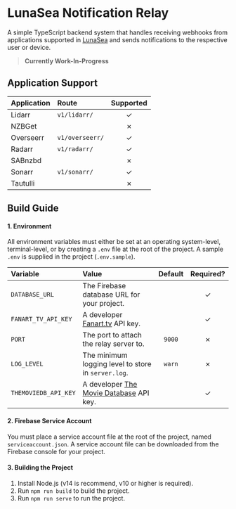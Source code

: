 # LunaSea Notification Relay

A simple TypeScript backend system that handles receiving webhooks from applications supported in [LunaSea](https://github.com/CometTools/LunaSea) and sends notifications to the respective user or device.

> **Currently Work-In-Progress**

## Application Support

| Application | Route           | Supported |
| :---------- | :-------------- | :-------: |
| Lidarr      | `v1/lidarr/`    |  &check;  |
| NZBGet      |                 |  &cross;  |
| Overseerr   | `v1/overseerr/` |  &check;  |
| Radarr      | `v1/radarr/`    |  &check;  |
| SABnzbd     |                 |  &cross;  |
| Sonarr      | `v1/sonarr/`    |  &check;  |
| Tautulli    |                 |  &cross;  |

## Build Guide

#### 1. Environment

All environment variables must either be set at an operating system-level, terminal-level, or by creating a `.env` file at the root of the project. A sample `.env` is supplied in the project (`.env.sample`).

| Variable             | Value                                                                 | Default | Required? |
| :------------------- | :-------------------------------------------------------------------- | :-----: | :-------: |
| `DATABASE_URL`       | The Firebase database URL for your project.                           |         |  &check;  |
| `FANART_TV_API_KEY`  | A developer [Fanart.tv](https://fanart.tv/) API key.                  |         |  &check;  |
| `PORT`               | The port to attach the relay server to.                               | `9000`  |  &cross;  |
| `LOG_LEVEL`          | The minimum logging level to store in `server.log`.                   | `warn`  |  &cross;  |
| `THEMOVIEDB_API_KEY` | A developer [The Movie Database](https://www.themoviedb.org) API key. |         |  &check;  |

#### 2. Firebase Service Account

You must place a service account file at the root of the project, named `serviceaccount.json`. A service account file can be downloaded from the Firebase console for your project.

#### 3. Building the Project

1. Install Node.js (v14 is recommend, v10 or higher is required).
2. Run `npm run build` to build the project.
3. Run `npm run serve` to run the project.
